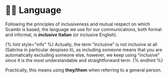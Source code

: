# 🤌🏼 Language

Following the principles of inclusiveness and mutual respect on which Scambi is based, the language we use for our communications, both formal and informal, is ***inclusive* Italian** (or inclusive English).

{% hint style="info" %}
Actually, the term “inclusive” is not inclusive at all (Sabrina in particular despises it), as including someone means that you are automatically excluding someone else, however, we keep using “inclusive” since it is the most understandable and straightforward term.
{% endhint %}

Practically, this means using **they/them** when referring to a general person.
